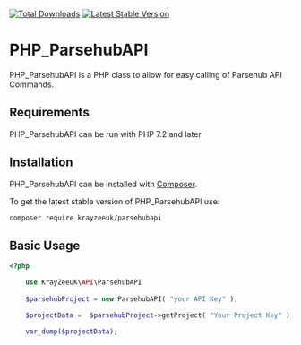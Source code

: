 [![Total Downloads](https://img.shields.io/packagist/dt/krayzeeuk/parsehubapi.svg)](https://packagist.org/packages/krayzeeuk/parsehubapi)
[![Latest Stable Version](https://img.shields.io/packagist/v/krayzeeuk/parsehubapi.svg)](https://packagist.org/packages/krayzeeuk/parsehubapi)

# PHP_ParsehubAPI
PHP_ParsehubAPI is a PHP class to allow for easy calling of Parsehub API Commands.

## Requirements
PHP_ParsehubAPI can be run with PHP 7.2 and later

## Installation
PHP_ParsehubAPI can be installed with [Composer](https://getcomposer.org/).

To get the latest stable version of PHP_ParsehubAPI use:
```bash
composer require krayzeeuk/parsehubapi
````

## Basic Usage

```php
<?php

	use KrayZeeUK\API\ParsehubAPI
	
	$parsehubProject = new ParsehubAPI( "your API Key" );

	$projectData =  $parsehubProject->getProject( "Your Project Key" );

	var_dump($projectData);
```